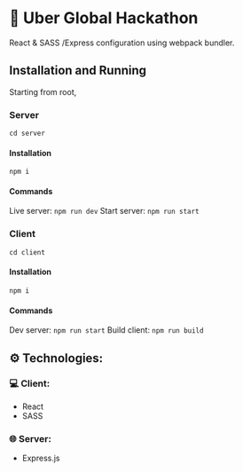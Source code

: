 # 🚗 Uber Global Hackathon

React & SASS /Express configuration using webpack bundler.

## Installation and Running

Starting from root,

### Server

`cd server`

#### Installation

`npm i`

#### Commands

Live server: `npm run dev`
Start server: `npm run start`

### Client

`cd client`

#### Installation

`npm i`

#### Commands

Dev server: `npm run start`
Build client: `npm run build`

## ⚙️ Technologies:

### 💻 Client:

- React
- SASS

### 🌐 Server:

- Express.js

